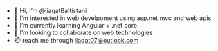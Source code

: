 - 👋 Hi, I’m @liaqatBaltistani
- 👀 I’m interested in web develpoment using asp.net mvc and web apis
- 🌱 I’m currently learning Angular + .net core 
- 💞️ I’m looking to collaborate on web technologies 
- 📫 reach me through liaqat07@outlook.com

<!---
liaqatBaltistani/liaqatBaltistani is a ✨ special ✨ repository because its `README.md` (this file) appears on your GitHub profile.
You can click the Preview link to take a look at your changes.
--->
